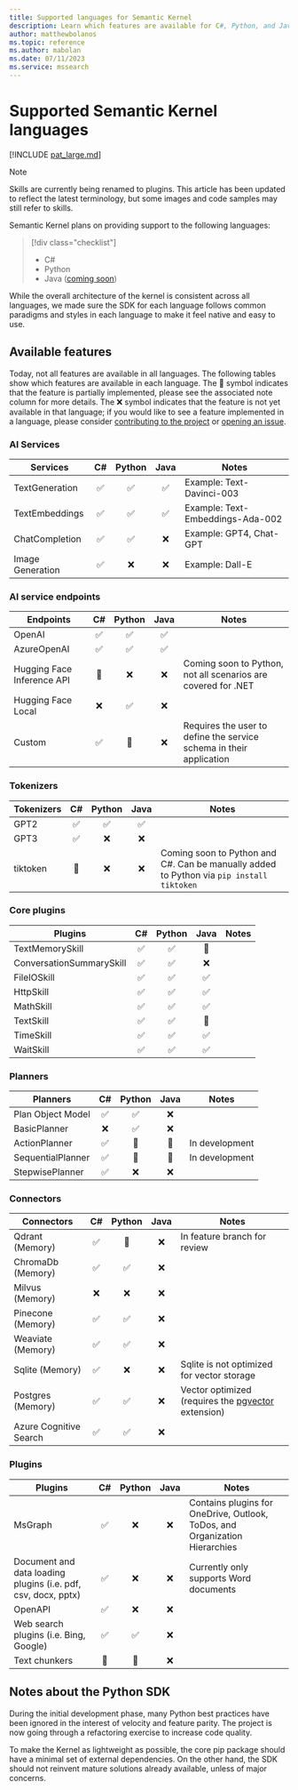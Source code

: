 ```yaml
---
title: Supported languages for Semantic Kernel
description: Learn which features are available for C#, Python, and Java.
author: matthewbolanos
ms.topic: reference
ms.author: mabolan
ms.date: 07/11/2023
ms.service: mssearch
---
```


# Supported Semantic Kernel languages

[!INCLUDE [pat_large.md](../includes/pat_large.md)]

> [!Note]
> Skills are currently being renamed to plugins. This article has been updated to reflect the latest terminology, but some images and code samples may still refer to skills.

Semantic Kernel plans on providing support to the following languages:
> [!div class="checklist"]
> * C#
> * Python
> * Java ([coming soon](https://github.com/microsoft/semantic-kernel/tree/experimental-java))

While the overall architecture of the kernel is consistent across all languages, we made sure the SDK for each language follows common paradigms and styles in each language to make it feel native and easy to use.

## Available features

Today, not all features are available in all languages. The following tables show which features are available in each language. The 🔄 symbol indicates that the feature is partially implemented, please see the associated note column for more details. The ❌ symbol indicates that the feature is not yet available in that language; if you would like to see a feature implemented in a language, please consider [contributing to the project](./contributing.md) or [opening an issue](./contributing.md#reporting-issues).


### AI Services

| Services                          |  C#  | Python | Java | Notes |
|-----------------------------------|:----:|:------:|:----:|-------|
| TextGeneration                    | ✅ | ✅ | ✅ | Example: Text-Davinci-003 |
| TextEmbeddings                    | ✅ | ✅ | ✅ | Example: Text-Embeddings-Ada-002 |
| ChatCompletion                    | ✅ | ✅ | ❌ | Example: GPT4, Chat-GPT |
| Image Generation                  | ✅ | ❌ | ❌ | Example: Dall-E |

### AI service endpoints

| Endpoints                         |  C#  | Python | Java | Notes |
|-----------------------------------|:----:|:------:|:----:|-------|
| OpenAI                            | ✅ | ✅ | ✅ | |
| AzureOpenAI                       | ✅ | ✅ | ✅ | |
| Hugging Face Inference API        | 🔄 | ❌ | ❌ | Coming soon to Python, not all scenarios are covered for .NET |
| Hugging Face Local                | ❌ | ✅ | ❌ | |
| Custom                            | ✅ | 🔄 | ❌ | Requires the user to define the service schema in their application |

### Tokenizers

| Tokenizers                        |  C#  | Python | Java | Notes |
|-----------------------------------|:----:|:------:|:----:|-------|
| GPT2                              | ✅ | ✅ | ✅ | |
| GPT3                              | ✅ | ❌ | ❌ | |
| tiktoken                          | 🔄 | ❌ | ❌ | Coming soon to Python and C#. Can be manually added to Python via `pip install tiktoken` |

### Core plugins

| Plugins                           |  C#  | Python | Java | Notes |
|-----------------------------------|:----:|:------:|:----:|-------|
| TextMemorySkill                   | ✅ | ✅ | 🔄 | |
| ConversationSummarySkill          | ✅ | ✅ | ❌ | |
| FileIOSkill                       | ✅ | ✅ | ✅ | |
| HttpSkill                         | ✅ | ✅ | ✅ | |
| MathSkill                         | ✅ | ✅ | ✅ | |
| TextSkill                         | ✅ | ✅ | 🔄 | |
| TimeSkill                         | ✅ | ✅ | ✅ | |
| WaitSkill                         | ✅ | ✅ | ✅ | |

### Planners

| Planners                          |  C#  | Python | Java | Notes |
|-----------------------------------|:----:|:------:|:----:|-------|
| Plan Object Model                 | ✅ | ✅ | ❌ | |
| BasicPlanner                      | ❌ | ✅ | ❌ | | 
| ActionPlanner                     | ✅ | 🔄 | 🔄 | In development| 
| SequentialPlanner                 | ✅ | 🔄 | 🔄 | In development|
| StepwisePlanner                   | ✅ | ❌ | ❌ | | |

### Connectors

| Connectors                        |  C#  | Python | Java | Notes |
|-----------------------------------|:----:|:------:|:----:|-------|
| Qdrant (Memory)                   | ✅ | 🔄 | ❌ | In feature branch for review | 
| ChromaDb (Memory)                 | ✅ | ✅ | ❌ | |
| Milvus (Memory)                   | ❌ | ❌ | ❌ | |
| Pinecone (Memory)                 | ✅ | ✅ | ❌ | |
| Weaviate (Memory)                 | ✅ | ✅ | ❌ | |
| Sqlite (Memory)                   | ✅ | ❌ | ❌ | Sqlite is not optimized for vector storage |
| Postgres (Memory)                 | ✅ | ✅ | ❌ | Vector optimized (requires the [pgvector](https://github.com/pgvector/pgvector) extension) |
| Azure Cognitive Search            | ✅ | ✅ | ❌ | |

### Plugins
| Plugins                        |  C#  | Python | Java | Notes |
|-----------------------------------|:----:|:------:|:----:|-------|
| MsGraph                           | ✅ | ❌ | ❌ | Contains plugins for OneDrive, Outlook, ToDos, and Organization Hierarchies |
| Document and data loading plugins (i.e. pdf, csv, docx, pptx)  | ✅ | ❌ | ❌ | Currently only supports Word documents |
| OpenAPI                           | ✅ | ❌ | ❌ | |
| Web search plugins (i.e. Bing, Google) | ✅ | ✅ | ❌ | |
| Text chunkers                     | 🔄 | 🔄 | ❌ | |


## Notes about the Python SDK

During the initial development phase, many Python best practices have been ignored in the interest of velocity and feature parity. The project is now going through a refactoring exercise to increase code quality.

To make the Kernel as lightweight as possible, the core pip package should have a minimal set of external dependencies. On the other hand, the SDK should not reinvent mature solutions already available, unless of major concerns.